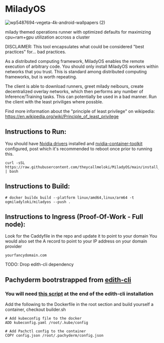 # MiladyOS

![wp5487694-vegeta-4k-android-wallpapers (2)](https://github.com/theycallmeloki/MiladyOS/assets/3431687/ee97e609-e2fe-435f-a5c4-85d2a9d7f23f)



milady themed operations runner with optimized defaults for maximizing cpu+ram+gpu utilization accross a cluster

DISCLAIMER: This tool encapsulates what could be considered "best practices" for... bad practices.

As a distributed computing framework, MiladyOS enables the remote execution of arbitrary code. You should only install MiladyOS workers within networks that you trust. This is standard among distributed computing frameworks, but is worth repeating.

The client is able to download runners, greet milady neibours, create decentralized overlay networks, which then performs any number of Inference/Training tasks. This can potentially be used in a bad manner. Run the client with the least priviliges where possble. 

Find more information about the "principle of least privilege" on wikipedia: https://en.wikipedia.org/wiki/Principle_of_least_privilege

## Instructions to Run: 
You should have [Nvidia drivers](https://www.nvidia.com/download/index.aspx) installed and [nvidia-container-toolkit](https://docs.nvidia.com/datacenter/cloud-native/container-toolkit/latest/install-guide.html) configured, post which it's recommended to reboot once prior to running this. 

```
curl -sSL https://raw.githubusercontent.com/theycallmeloki/MiladyOS/main/install_miladyos.sh | bash
```




## Instructions to Build:

```
# docker buildx build --platform linux/amd64,linux/arm64 -t ogmiladyloki/miladyos --push .
```

## Instructions to Ingress (Proof-Of-Work - Full node): 

Look for the Caddyfile in the repo and update it to point to your domain
You would also set the A record to point to your IP address on your domain provider

```
yourfancydomain.com
```

TODO: Drop edith-cli dependency 

## Pachyderm bootrstrapped from [edith-cli](https://github.com/theycallmeloki/edith-cli)

### You will need [this script](https://gist.github.com/theycallmeloki/aa4df404c3df85c31dac91216e22f678) at the end of the edith-cli installation

Add the following to the Dockerfile in the root section and build yourself a container, checkout builder.sh

```
# Add kubeconfig file to the docker
ADD kubeconfig.yaml /root/.kube/config

# Add Pachctl config to the container
COPY config.json /root/.pachyderm/config.json
```
